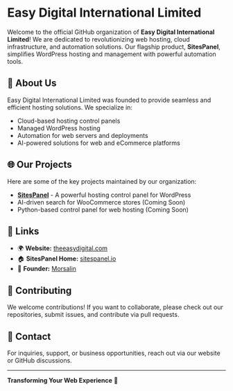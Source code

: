 # Easy Digital International Limited

Welcome to the official GitHub organization of **Easy Digital International Limited**! We are dedicated to revolutionizing web hosting, cloud infrastructure, and automation solutions. Our flagship product, **SitesPanel**, simplifies WordPress hosting and management with powerful automation tools.

## 🚀 About Us
Easy Digital International Limited was founded to provide seamless and efficient hosting solutions. We specialize in:
- Cloud-based hosting control panels
- Managed WordPress hosting
- Automation for web servers and deployments
- AI-powered solutions for web and eCommerce platforms

## 🌐 Our Projects
Here are some of the key projects maintained by our organization:
- [**SitesPanel**](https://sitespanel.io) - A powerful hosting control panel for WordPress
- AI-driven search for WooCommerce stores (Coming Soon)
- Python-based control panel for web hosting (Coming Soon)

## 🔗 Links
- 🌍 **Website:** [theeasydigital.com](https://theeasydigital.com)
- 🏠 **SitesPanel Home:** [sitespanel.io](https://sitespanel.io)
- 👤 **Founder:** [Morsalin](https://morsalin.online)

## 🤝 Contributing
We welcome contributions! If you want to collaborate, please check out our repositories, submit issues, and contribute via pull requests.

## 📧 Contact
For inquiries, support, or business opportunities, reach out via our website or GitHub discussions.

---
**Transforming Your Web Experience** 🚀

